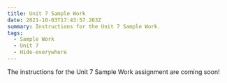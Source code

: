 ```yaml
---
title: Unit 7 Sample Work
date: 2021-10-03T17:43:57.263Z
summary: Instructions for the Unit 7 Sample Work.
tags:
  - Sample Work
  - Unit 7
  - Hide-everywhere
---
```


The instructions for the Unit 7 Sample Work assignment are coming soon!
